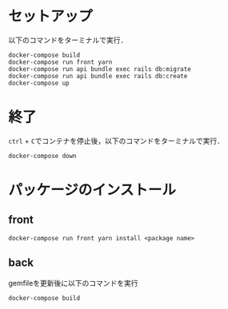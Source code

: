 # セットアップ
以下のコマンドをターミナルで実行．

```
docker-compose build
docker-compose run front yarn
docker-compose run api bundle exec rails db:migrate
docker-compose run api bundle exec rails db:create
docker-compose up
```

# 終了
`ctrl` + `C`でコンテナを停止後，以下のコマンドをターミナルで実行．

```
docker-compose down
```

# パッケージのインストール
## front

```
docker-compose run front yarn install <package name>
```

## back
gemfileを更新後に以下のコマンドを実行

```
docker-compose build
```
